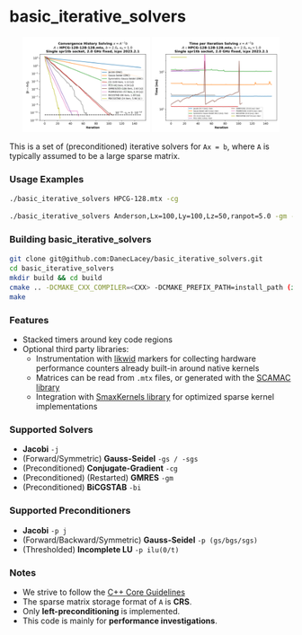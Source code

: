 # basic_iterative_solvers #

<p align="center">
  <img src="data/figs/HPCG_compare_convergence.png" width="45%">
  <img src="data/figs/HPCG_compare_time_per_iter.png" width="45%">
</p>


This is a set of (preconditioned) iterative solvers for `Ax = b`, where `A` is typically assumed to be a large sparse matrix.

### Usage Examples ###
```bash
./basic_iterative_solvers HPCG-128.mtx -cg
```
```bash
./basic_iterative_solvers Anderson,Lx=100,Ly=100,Lz=50,ranpot=5.0 -gm -p gs
```

### Building basic_iterative_solvers ###
``` bash
git clone git@github.com:DanecLacey/basic_iterative_solvers.git
cd basic_iterative_solvers
mkdir build && cd build
cmake .. -DCMAKE_CXX_COMPILER=<CXX> -DCMAKE_PREFIX_PATH=install_path (if using TPLs)
make
```

### Features ###
* Stacked timers around key code regions
* Optional third party libraries:
  * Instrumentation with [likwid](https://github.com/RRZE-HPC/likwid) markers for collecting hardware performance counters already built-in around native kernels
  * Matrices can be read from `.mtx` files, or generated with the [SCAMAC library](https://alvbit.bitbucket.io/scamac_docs/index.html) 
  * Integration with [SmaxKernels library](https://github.com/DanecLacey/SmaxKernels) for optimized sparse kernel implementations

### Supported Solvers ###
* **Jacobi** `-j`
* (Forward/Symmetric) **Gauss-Seidel** `-gs / -sgs`
* (Preconditioned) **Conjugate-Gradient** `-cg`
* (Preconditioned) (Restarted) **GMRES** `-gm`
* (Preconditioned) **BiCGSTAB** `-bi`

### Supported Preconditioners ###
* **Jacobi** `-p j`
* (Forward/Backward/Symmetric) **Gauss-Seidel** `-p (gs/bgs/sgs)`
* (Thresholded) **Incomplete LU** `-p ilu(0/t)`

### Notes ###
* We strive to follow the [C++ Core Guidelines](https://isocpp.github.io/CppCoreGuidelines/CppCoreGuidelines)
* The sparse matrix storage format of `A` is **CRS**.
* Only **left-preconditioning** is implemented.
* This code is mainly for **performance investigations**.
